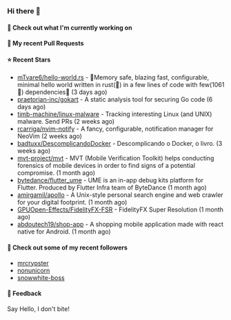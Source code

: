 ### Hi there 👋

#### 👷 Check out what I'm currently working on

#### 🔨 My recent Pull Requests


#### ⭐ Recent Stars

- [mTvare6/hello-world.rs](https://github.com/mTvare6/hello-world.rs) - 🚀Memory safe, blazing fast, configurable, minimal hello world written in rust(🚀) in a few lines of code with few(1061🚀) dependencies🚀 (3 days ago)
- [praetorian-inc/gokart](https://github.com/praetorian-inc/gokart) - A static analysis tool for securing Go code (6 days ago)
- [timb-machine/linux-malware](https://github.com/timb-machine/linux-malware) - Tracking interesting Linux (and UNIX) malware. Send PRs (2 weeks ago)
- [rcarriga/nvim-notify](https://github.com/rcarriga/nvim-notify) - A fancy, configurable, notification manager for NeoVim (2 weeks ago)
- [badtuxx/DescomplicandoDocker](https://github.com/badtuxx/DescomplicandoDocker) - Descomplicando o Docker, o livro. (3 weeks ago)
- [mvt-project/mvt](https://github.com/mvt-project/mvt) - MVT (Mobile Verification Toolkit) helps conducting forensics of mobile devices in order to find signs of a potential compromise. (1 month ago)
- [bytedance/flutter_ume](https://github.com/bytedance/flutter_ume) - UME is an in-app debug kits platform for Flutter. Produced by Flutter Infra team of ByteDance (1 month ago)
- [amirgamil/apollo](https://github.com/amirgamil/apollo) - A Unix-style personal search engine and web crawler for your digital footprint. (1 month ago)
- [GPUOpen-Effects/FidelityFX-FSR](https://github.com/GPUOpen-Effects/FidelityFX-FSR) - FidelityFX Super Resolution (1 month ago)
- [abdoutech19/shop-app](https://github.com/abdoutech19/shop-app) - A shopping mobile application made with react native for Android.  (1 month ago)

#### 👯 Check out some of my recent followers

- [mrcrypster](https://github.com/mrcrypster)
- [nonunicorn](https://github.com/nonunicorn)
- [snowwhite-boss](https://github.com/snowwhite-boss)

#### 💬 Feedback

Say Hello, I don't bite!